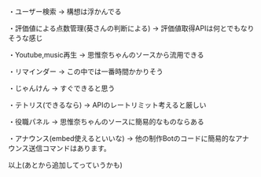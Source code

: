 ・ユーザー検索 → 構想は浮かんでる

・評価値による点数管理(葵さんの判断による) → 評価値取得APIは何とでもなりそうな感じ

・Youtube,music再生 → 思惟奈ちゃんのソースから流用できる

・リマインダー → この中では一番時間かかりそう

・じゃんけん → すぐできると思う

・テトリス(できるなら) → APIのレートリミット考えると厳しい

・役職パネル → 思惟奈ちゃんのソースに簡易的なものならある

・アナウンス(embed使えるといいな) → 他の制作Botのコードに簡易的なアナウンス送信コマンドはあります。

以上(あとから追加してっていうかも)
